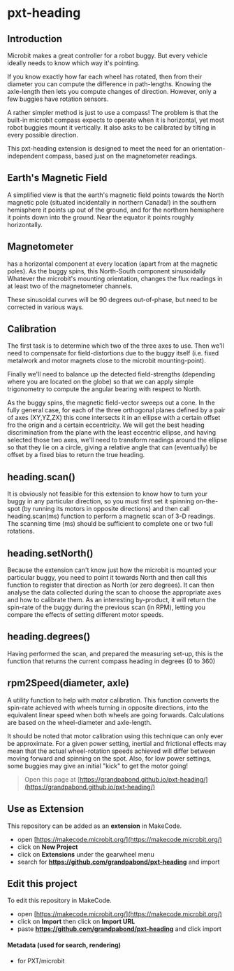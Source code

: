 # pxt-heading

## Introduction
Microbit makes a great controller for a robot buggy. But every vehicle ideally needs to know which way it's pointing. 

If you know exactly how far each wheel has rotated, then from their diameter you can compute the difference 
in path-lengths. Knowing the axle-length then lets you compute changes of direction. However, only a few 
buggies have rotation sensors.

A rather simpler method is just to use a compass! The problem is that the built-in microbit compass expects to operate
when it is horizontal, yet most robot buggies mount it vertically. It also asks to be calibrated by tilting in every 
possible direction.

This pxt-heading extension is designed to meet the need for an orientation-independent compass, based just on the 
magnetometer readings. 

## Earth's Magnetic Field
A simplified view is that the earth's magnetic field points towards the North magnetic pole (situated incidentally 
in northern Canada!) in the southern hemisphere it points up out of the ground, and for the northern hemisphere 
it points down into the ground. Near the equator it points roughly horizontally.


## Magnetometer

has a horizontal component at every location (apart from at the magnetic poles). 
As the buggy spins, this North-South component sinusoidally 
Whatever the microbit's mounting orientation, changes the flux readings in at least two of the magnetometer channels. 

These sinusoidal curves will be 90 degrees out-of-phase, but need to be corrected in various ways.

## Calibration
The first task is to determine which two of the three axes to use. Then we'll need to compensate for field-distortions 
due to the buggy itself (i.e. fixed metalwork and motor magnets close to the microbit mounting-point).

Finally we'll need to balance up the detected field-strengths (depending where you are located on the globe) so 
that we can apply simple trigonometry to compute the angular bearing with respect to North.    

As the buggy spins, the magnetic field-vector sweeps out a cone. In the fully general case, 
for each of the three orthogonal planes defined by a pair of axes (XY,YZ,ZX) this cone intersects it in an ellipse with a certain offset fro the origin and a certain eccentricity. We will get the best heading discrimination from the plane 
with the least eccentric ellipse, and having selected those two axes, we'll need to 
transform readings around the ellipse so that they lie on a circle, giving a relative 
angle that can (eventually) be offset by a fixed bias to return the true heading.

## heading.scan()
It is obviously not feasible for this extension to know how to turn your buggy in any particular direction, so you 
must first set it spinning on-the-spot (by running its motors in opposite directions) and then call heading.scan(ms) 
function to perform a magnetic scan of 3-D readings. The scanning time (ms) should be sufficient to complete one or 
two full rotations.

## heading.setNorth()
Because the extension can't know just how the microbit is mounted your particular buggy, you need to point it towards 
North and then call this function to register that direction as North (or zero degrees). It can then
analyse the data collected during the scan to choose the appropriate axes and how to calibrate them. 
As an interesting by-product, it will return the spin-rate of the buggy during the previous scan (in RPM), letting 
you compare the effects of setting different motor speeds.

## heading.degrees()
Having performed the scan, and prepared the measuring set-up, this is the function that returns the current compass 
heading in degrees (0 to 360)

## rpm2Speed(diameter, axle)
A utility function to help with motor calibration. This function converts the spin-rate achieved with wheels turning 
in opposite directions, into the equivalent linear speed when both wheels are going forwards. Calculations are based 
on the wheel-diameter and axle-length. 

It should be noted that motor calibration using this technique can only ever be approximate. 
For a given power setting, inertial and frictional effects may mean that the actual 
wheel-rotation speeds achieved will differ between moving forward and spinning on the spot.
Also, for low power settings, some buggies may give an initial "kick" to get the motor going!









> Open this page at [https://grandpabond.github.io/pxt-heading/](https://grandpabond.github.io/pxt-heading/)

## Use as Extension

This repository can be added as an **extension** in MakeCode.

* open [https://makecode.microbit.org/](https://makecode.microbit.org/)
* click on **New Project**
* click on **Extensions** under the gearwheel menu
* search for **https://github.com/grandpabond/pxt-heading** and import

## Edit this project

To edit this repository in MakeCode.

* open [https://makecode.microbit.org/](https://makecode.microbit.org/)
* click on **Import** then click on **Import URL**
* paste **https://github.com/grandpabond/pxt-heading** and click import

#### Metadata (used for search, rendering)

* for PXT/microbit
<script src="https://makecode.com/gh-pages-embed.js"></script><script>makeCodeRender("{{ site.makecode.home_url }}", "{{ site.github.owner_name }}/{{ site.github.repository_name }}");</script>
